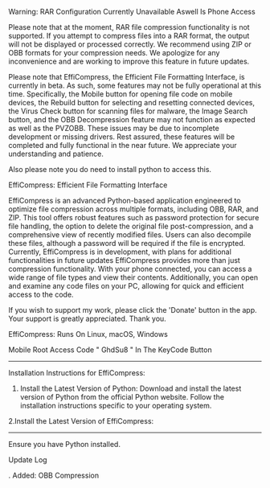 Warning: RAR Configuration Currently Unavailable Aswell Is Phone Access

Please note that at the moment, RAR file compression functionality is not supported. If you attempt to compress files into a RAR format, the output will not be displayed or processed correctly. We recommend using ZIP or OBB formats for your compression needs. We apologize for any inconvenience and are working to improve this feature in future updates.

Please note that EffiCompress, the Efficient File Formatting Interface, is currently in beta. As such, some features may not be fully operational at this time. Specifically, the Mobile button for opening file code on mobile devices, the Rebuild button for selecting and resetting connected devices, the Virus Check button for scanning files for malware, the Image Search button, and the OBB Decompression feature may not function as expected as well as the PVZOBB. These issues may be due to incomplete development or missing drivers. Rest assured, these features will be completed and fully functional in the near future. We appreciate your understanding and patience.

Also please note you do need to install python to access this.

EffiCompress: Efficient File Formatting Interface

EffiCompress is an advanced Python-based application engineered to optimize file compression across multiple formats, including OBB, RAR, and ZIP. This tool offers robust features such as password protection for secure file handling, the option to delete the original file post-compression, and a comprehensive view of recently modified files. Users can also decompile these files, although a password will be required if the file is encrypted. Currently, EffiCompress is in development, with plans for additional functionalities in future updates EffiCompress provides more than just compression functionality. With your phone connected, you can access a wide range of file types and view their contents. Additionally, you can open and examine any code files on your PC, allowing for quick and efficient access to the code.

If you wish to support my work, please click the 'Donate' button in the app. Your support is greatly appreciated. Thank you.

EffiCompress: Runs On Linux, macOS, Windows

Mobile Root Access Code " GhdSu8 " In The KeyCode Button

------------------------------------------------------------------------------------

Installation Instructions for EffiCompress:

1. Install the Latest Version of Python:
Download and install the latest version of Python from the official Python website.
Follow the installation instructions specific to your operating system.

2.Install the Latest Version of EffiCompress:

------------------------------------------------------------------------------------

Ensure you have Python installed.

Update Log

. Added: OBB Compression
